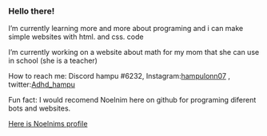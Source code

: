 ### Hello there!

I’m currently learning more and more about programing and i can make simple websites with html. and css. code

I’m currently working on a website about math for my mom that she can use in school (she is a teacher)

How to reach me: Discord hampu #6232, Instagram:<a href="https://www.instagram.com/hampulonn07/">hampulonn07</a> , twitter:<a href="https://twitter.com/Adhd_hampu">Adhd_hampu</a>

Fun fact: I would recomend Noelnim here on github for programing diferent bots and websites.

<a href="https://github.com/NoelNim">Here is Noelnims profile </a>
<!--
**hampu07/hampu07** is a ✨ _special_ ✨ repository because its `README.md` (this file) appears on your GitHub profile.

Here are some ideas to get you started:

- 🔭 I’m currently working on ...
- 🌱 I’m currently learning ...
- 👯 I’m looking to collaborate on ...
- 🤔 I’m looking for help with ...
- 💬 Ask me about ...
- 📫 How to reach me: ...
- 😄 Pronouns: ...
- ⚡ Fun fact: ...
-->
